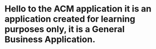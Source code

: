 # Hello to the ACM application it is an application created for learning purposes only, it is a General Business Application.
